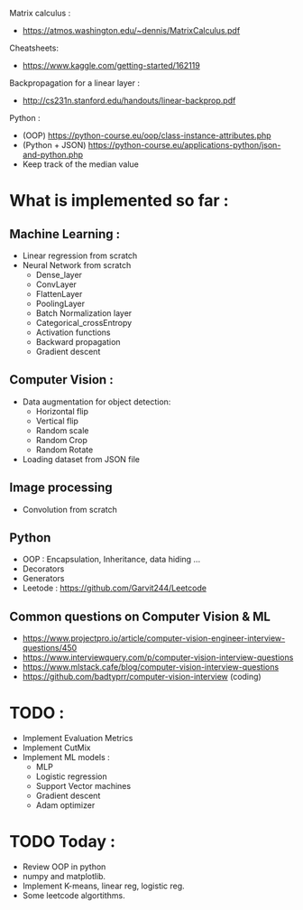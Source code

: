 Matrix calculus : 
  - https://atmos.washington.edu/~dennis/MatrixCalculus.pdf
  
Cheatsheets:
  - https://www.kaggle.com/getting-started/162119
 
Backpropagation for a linear layer :
  - http://cs231n.stanford.edu/handouts/linear-backprop.pdf

Python :
  - (OOP) https://python-course.eu/oop/class-instance-attributes.php
  - (Python + JSON) https://python-course.eu/applications-python/json-and-python.php
  - Keep track of the median value

# What is implemented so far :
  ## Machine Learning :
  - Linear regression from scratch
  - Neural Network from scratch
    - Dense_layer
    - ConvLayer
    - FlattenLayer
    - PoolingLayer
    - Batch Normalization layer
    - Categorical_crossEntropy
    - Activation functions
    - Backward propagation
    - Gradient descent
    
  ## Computer Vision :
  - Data augmentation for object detection:
    - Horizontal flip
    - Vertical flip
    - Random scale
    - Random Crop
    - Random Rotate
  - Loading dataset from JSON file
  ## Image processing
  - Convolution from scratch
  
  ## Python
  - OOP : Encapsulation, Inheritance, data hiding ...
  - Decorators 
  - Generators
  - Leetode : https://github.com/Garvit244/Leetcode
  
  ## Common questions on Computer Vision & ML
  - https://www.projectpro.io/article/computer-vision-engineer-interview-questions/450
  - https://www.interviewquery.com/p/computer-vision-interview-questions
  - https://www.mlstack.cafe/blog/computer-vision-interview-questions
  - https://github.com/badtyprr/computer-vision-interview  (coding)
  
# TODO :
  - Implement Evaluation Metrics
  - Implement CutMix
  - Implement ML models :
    - MLP
    - Logistic regression
    - Support Vector machines
    - Gradient descent
    - Adam optimizer
  
 
 # TODO Today :
  - Review OOP in python
  - numpy and matplotlib.
  - Implement K-means, linear reg, logistic reg.
  - Some leetcode algortithms.

